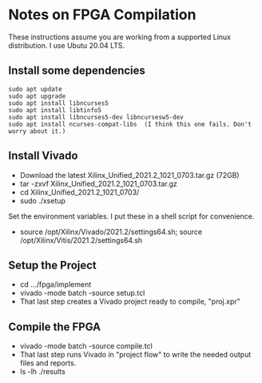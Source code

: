 # Notes on FPGA Compilation
These instructions assume you are working from a supported Linux distribution.  I use Ubutu 20.04 LTS.

## Install some dependencies
    sudo apt update
    sudo apt upgrade
    sudo apt install libncurses5
    sudo apt install libtinfo5
    sudo apt install libncurses5-dev libncursesw5-dev
    sudo apt install ncurses-compat-libs  (I think this one fails. Don't worry about it.)

## Install Vivado
- Download the latest Xilinx_Unified_2021.2_1021_0703.tar.gz (72GB)
- tar -zxvf Xilinx_Unified_2021.2_1021_0703.tar.gz
- cd Xilinx_Unified_2021.2_1021_0703/
- sudo ./xsetup

Set the environment variables. I put these in a shell script for convenience.
- source /opt/Xilinx/Vivado/2021.2/settings64.sh; source /opt/Xilinx/Vitis/2021.2/settings64.sh

## Setup the Project
- cd .../fpga/implement
- vivado -mode batch -source setup.tcl
- That last step creates a Vivado project ready to compile, "proj.xpr"

## Compile the FPGA
- vivado -mode batch -source compile.tcl
- That last step runs Vivado in "project flow" to write the needed output files and reports.
- ls -lh ./results
